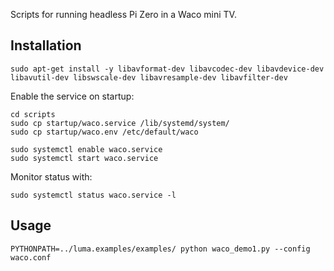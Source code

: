 Scripts for running headless Pi Zero in a Waco mini TV.

Installation
------------

```
sudo apt-get install -y libavformat-dev libavcodec-dev libavdevice-dev libavutil-dev libswscale-dev libavresample-dev libavfilter-dev
```

Enable the service on startup:
```
cd scripts
sudo cp startup/waco.service /lib/systemd/system/
sudo cp startup/waco.env /etc/default/waco
```

```
sudo systemctl enable waco.service
sudo systemctl start waco.service
```

Monitor status with:
```
sudo systemctl status waco.service -l
```

Usage
-----

```
PYTHONPATH=../luma.examples/examples/ python waco_demo1.py --config waco.conf
```
